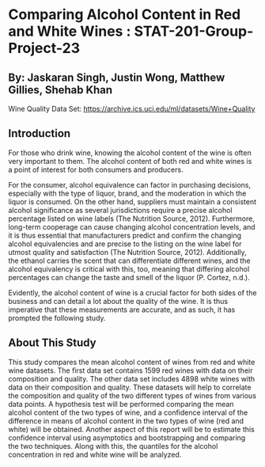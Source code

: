 # Comparing Alcohol Content in Red and White Wines : STAT-201-Group-Project-23
## By: Jaskaran Singh, Justin Wong, Matthew Gillies, Shehab Khan

Wine Quality Data Set: https://archive.ics.uci.edu/ml/datasets/Wine+Quality

## Introduction 

For those who drink wine, knowing the alcohol content of the wine is often very important to them. The alcohol content of both red and white wines is a point of interest for both consumers and producers.

For the consumer, alcohol equivalence can factor in purchasing decisions, especially with the type of liquor, brand, and the moderation in which the liquor is consumed. On the other hand, suppliers must maintain a consistent alcohol significance as several jurisdictions require a precise alcohol percentage listed on wine labels (The Nutrition Source, 2012). Furthermore, long-term cooperage can cause changing alcohol concentration levels, and it is thus essential that manufacturers predict and confirm the changing alcohol equivalencies and are precise to the listing on the wine label for utmost quality and satisfaction (The Nutrition Source, 2012). Additionally, the ethanol carries the scent that can differentiate different wines, and the alcohol equivalency is critical with this, too, meaning that differing alcohol percentages can change the taste and smell of the liquor (P. Cortez, n.d.).

Evidently, the alcohol content of wine is a crucial factor for both sides of the business and can detail a lot about the quality of the wine. It is thus imperative that these measurements are accurate, and as such, it has prompted the following study.

## About This Study 

This study compares the mean alcohol content of wines from red and white wine datasets. The first data set contains 1599 red wines with data on their composition and quality. The other data set includes 4898 white wines with data on their composition and quality. These datasets will help to correlate the composition and quality of the two different types of wines from various data points. A hypothesis test will be performed comparing the mean alcohol content of the two types of wine, and a confidence interval of the difference in means of alcohol content in the two types of wine (red and white) will be obtained. Another aspect of this report will be to estimate this confidence interval using asymptotics and bootstrapping and comparing the two techniques. Along with this, the quantiles for the alcohol concentration in red and white wine will be analyzed.

